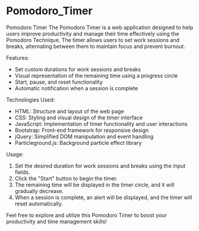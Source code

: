 # Pomodoro_Timer
Pomodoro Timer
The Pomodoro Timer is a web application designed to help users improve productivity and manage their time effectively using the Pomodoro Technique. The timer allows users to set work sessions and breaks, alternating between them to maintain focus and prevent burnout.

Features:

- Set custom durations for work sessions and breaks
- Visual representation of the remaining time using a progress circle
- Start, pause, and reset functionality
- Automatic notification when a session is complete

Technologies Used:

- HTML: Structure and layout of the web page
- CSS: Styling and visual design of the timer interface
- JavaScript: Implementation of timer functionality and user interactions
- Bootstrap: Front-end framework for responsive design
- jQuery: Simplified DOM manipulation and event handling
- Particleground.js: Background particle effect library

Usage:

1. Set the desired duration for work sessions and breaks using the input fields.
2. Click the "Start" button to begin the timer.
3. The remaining time will be displayed in the timer circle, and it will gradually decrease.
4. When a session is complete, an alert will be displayed, and the timer will reset automatically.

Feel free to explore and utilize this Pomodoro Timer to boost your productivity and time management skills!
